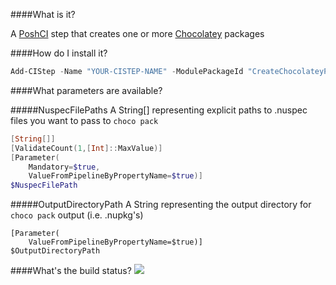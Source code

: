####What is it?

A [PoshCI](https://github.com/PoshCI/PoshCI) step that creates one or more [Chocolatey](https://chocolatey.org/) packages

####How do I install it?

```PowerShell
Add-CIStep -Name "YOUR-CISTEP-NAME" -ModulePackageId "CreateChocolateyPackage"
```

####What parameters are available?

#####NuspecFilePaths
A String[] representing explicit paths to .nuspec files you want to pass to `choco pack`
```PowerShell
[String[]]
[ValidateCount(1,[Int]::MaxValue)]
[Parameter(
    Mandatory=$true,
    ValueFromPipelineByPropertyName=$true)]
$NuspecFilePath
```
#####OutputDirectoryPath
A String representing the output directory for `choco pack` output (i.e. .nupkg's)
```PowerShell[String]
[Parameter(
    ValueFromPipelineByPropertyName=$true)]
$OutputDirectoryPath
```

####What's the build status?
![](https://ci.appveyor.com/api/projects/status/1qk22qg7niqbgxhf?svg=true)
